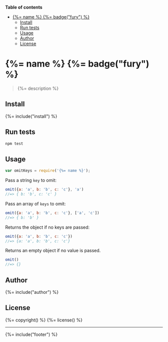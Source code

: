 <!-- START doctoc generated TOC please keep comment here to allow auto update -->
<!-- DON'T EDIT THIS SECTION, INSTEAD RE-RUN doctoc TO UPDATE -->
**Table of contents**

- [{%= name %} {%= badge("fury") %}](#%25-name-%25-%25-badgefury-%25)
  - [Install](#install)
  - [Run tests](#run-tests)
  - [Usage](#usage)
  - [Author](#author)
  - [License](#license)

<!-- END doctoc generated TOC please keep comment here to allow auto update -->

# {%= name %} {%= badge("fury") %}

> {%= description %}

## Install
{%= include("install") %}

## Run tests

```bash
npm test
```

## Usage

```js
var omitKeys = require('{%= name %}');
```

Pass a string `key` to omit:

```js
omit({a: 'a', b: 'b', c: 'c'}, 'a')
//=> { b: 'b', c: 'c' }
```

Pass an array of `keys` to omit:

```js
omit({a: 'a', b: 'b', c: 'c'}, ['a', 'c'])
//=> { b: 'b' }
```

Returns the object if no keys are passed:

```js
omit({a: 'a', b: 'b', c: 'c'})
//=> {a: 'a', b: 'b', c: 'c'}
```

Returns an empty object if no value is passed.

```js
omit()
//=> {}
```

## Author
{%= include("author") %}

## License
{%= copyright() %}
{%= license() %}

***

{%= include("footer") %}